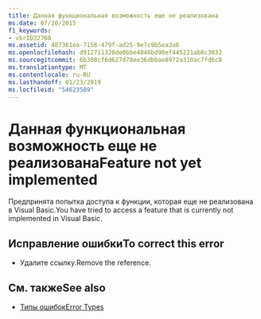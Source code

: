 ```yaml
---
title: Данная функциональная возможность еще не реализована
ms.date: 07/20/2015
f1_keywords:
- vbrID32768
ms.assetid: 487361ea-7158-479f-ad25-9e7c9b5ea3a6
ms.openlocfilehash: d912711328de0bbe4046bd90ef445221ab8c3832
ms.sourcegitcommit: 6b308cf6d627d78ee36dbbae8972a310ac7fd6c8
ms.translationtype: MT
ms.contentlocale: ru-RU
ms.lasthandoff: 01/23/2019
ms.locfileid: "54623509"
---
```

# <a name="feature-not-yet-implemented"></a><span data-ttu-id="6c21f-102">Данная функциональная возможность еще не реализована</span><span class="sxs-lookup"><span data-stu-id="6c21f-102">Feature not yet implemented</span></span>
<span data-ttu-id="6c21f-103">Предпринята попытка доступа к функции, которая еще не реализована в Visual Basic.</span><span class="sxs-lookup"><span data-stu-id="6c21f-103">You have tried to access a feature that is currently not implemented in Visual Basic.</span></span>  
  
## <a name="to-correct-this-error"></a><span data-ttu-id="6c21f-104">Исправление ошибки</span><span class="sxs-lookup"><span data-stu-id="6c21f-104">To correct this error</span></span>  
  
-   <span data-ttu-id="6c21f-105">Удалите ссылку.</span><span class="sxs-lookup"><span data-stu-id="6c21f-105">Remove the reference.</span></span>  
  
## <a name="see-also"></a><span data-ttu-id="6c21f-106">См. также</span><span class="sxs-lookup"><span data-stu-id="6c21f-106">See also</span></span>
- [<span data-ttu-id="6c21f-107">Типы ошибок</span><span class="sxs-lookup"><span data-stu-id="6c21f-107">Error Types</span></span>](../../visual-basic/programming-guide/language-features/error-types.md)

